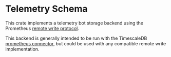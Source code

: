 # Telemetry Schema
This crate implements a telemetry bot storage backend using the
Prometheus [remote write protocol][1].

This backend is generally intended to be run with the TimescaleDB [prometheus connector][2],
but could be used with any compatible remote write implementation.

[1]: https://prometheus.io/docs/prometheus/latest/storage/#remote-storage-integrations "Prometheus Remote Storage Protocol"
[2]: https://github.com/timescale/timescale-prometheus "TimescaleDB Prometheus Connector"
